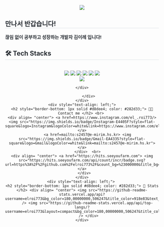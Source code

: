 <div align= "center">
    <img src="https://capsule-render.vercel.app/api?type=waving&color=64785e&height=180&text=nice%20to%20meet%20you!&animation=blinking&fontColor=fcffcc&fontSize=60" />
    </div>
    <div style="text-align: left;"> 
    <h2 style="border-bottom: 1px solid #d8dee4; color: #282d33;"> 만나서 반갑습니다! </h2>  
    <div style="font-weight: 700; font-size: 15px; text-align: left; color: #282d33;"> 끊임 없이 공부하고 성장하는 개발자 김이레 입니다! </div> 
    </div>
    <div style="text-align: left;">
    <h2 style="border-bottom: 1px solid #d8dee4; color: #282d33;"> 🛠️ Tech Stacks </h2> <br> 
    <div  align= "center"> <img src="https://img.shields.io/badge/C-A8B9CC?style=flat-square&logo=C&logoColor=white">
          <img src="https://img.shields.io/badge/CSS3-1572B6?style=flat-square&logo=CSS3&logoColor=white">
          <img src="https://img.shields.io/badge/HTML5-E34F26?style=flat-square&logo=HTML5&logoColor=white">
          <img src="https://img.shields.io/badge/MySQL-4479A1?style=flat-square&logo=MySQL&logoColor=white">
          <img src="https://img.shields.io/badge/Python-3776AB?style=flat-square&logo=Python&logoColor=white">
          <img src="https://img.shields.io/badge/Java-007396?style=flat-square&logo=Java&logoColor=white">
          <br/><img src="https://img.shields.io/badge/Javascript-F7DF1E?style=flat-square&logo=Javascript&logoColor=white">
        
    </div>
    
          </div>
    </div>
    <div style="text-align: left;">
    <h2 style="border-bottom: 1px solid #d8dee4; color: #282d33;"> 🧑‍💻 Contact me </h2> <br> 
    <div align= "center"> <a href=https://www.instagram.com/el_.roi773/> <img src="https://img.shields.io/badge/Instagram-E4405F?style=flat-square&logo=Instagram&logoColor=white&link=https://www.instagram.com/el_.roi773/"> </a>
         <a href=mailto:s2457@e-mirim.hs.kr> <img src="https://img.shields.io/badge/Gmail-EA4335?style=flat-square&logo=Gmail&logoColor=white&link=mailto:s2457@e-mirim.hs.kr"> </a>
          </div>  <br> 
    <div align= "center"> <a href="https://hits.seeyoufarm.com"> <img src="https://hits.seeyoufarm.com/api/count/incr/badge.svg?url=https%3A%2F%2Fgithub.com%2Felroi773%2F&count_bg=%23000000&title_bg=%23000000&icon=github.svg&icon_color=%23FFFFFF&title=GitHub&edge_flat=false"/></a>
       </div> 
    </div>
    <div style="text-align: left;"> 
    <h2 style="border-bottom: 1px solid #d8dee4; color: #282d33;"> 🏅 Stats </h2> <div align= "center"> <img src="https://github-readme-stats.vercel.app/api?username=elroi773&bg_color=180,00000000,506247&title_color=918e83&text_color=918e83"
         /> <img src="https://github-readme-stats.vercel.app/api/top-langs/?username=elroi773&layout=compact&bg_color=180,00000000,506247&title_color=918e83&text_color=918e83"
           /> </div> 
    </div>
    
